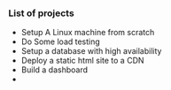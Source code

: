 ### **List of projects**
- Setup A Linux machine from scratch
- Do Some load testing
- Setup a database with high availability
- Deploy a static html site to a CDN
- Build a dashboard
- 

